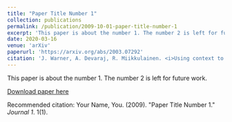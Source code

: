 ```yaml
---
title: "Paper Title Number 1"
collection: publications
permalink: /publication/2009-10-01-paper-title-number-1
excerpt: 'This paper is about the number 1. The number 2 is left for future work.'
date: 2020-03-16
venue: 'arXiv'
paperurl: 'https://arxiv.org/abs/2003.07292'
citation: 'J. Warner, A. Devaraj, R. Miikkulainen. <i>Using context to make gas classifiers robust to sensor drift</i> (arXiv:2003.07292)'
---
```

This paper is about the number 1. The number 2 is left for future work.

[Download paper here](https://arxiv.org/pdf/2003.07292.pdf)

Recommended citation: Your Name, You. (2009). "Paper Title Number 1." <i>Journal 1</i>. 1(1).